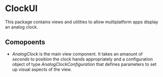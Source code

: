 # ClockUI

This package contains views and utilities to allow multiplatform apps display an analog clock.

## Comopoents
- _AnalogClock_ is the main view component. It takes an amaount of _seconds_ to position the clock hands appropriately and a configuration object of type _AnalogClockConfiguration_ that defines parameters to set up visual aspects of the view.
